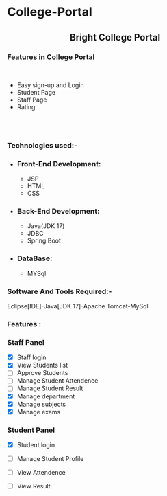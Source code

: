 # College-Portal
<div align="center"> <h2>Bright College Portal</h2></div>
<h3>Features in  College Portal</h3>
<br>
<ul>
<li> Easy sign-up and Login</li>
<li> Student Page</li>
<li> Staff Page</li>
<li> Rating</li></ul>
<br>
<br>
<h3>Technologies used:-</h3>
<ul>
<li><h3>Front-End Development:</h3>
<ul>
<li>JSP</li>
<li>HTML</li>
<li>CSS</li></ul>
<li><h3>Back-End Development:</h3>
<ul>
<li>Java(JDK 17)</li>
<li>JDBC</li>
<li>Spring Boot</li></ul>
<li><h3>DataBase:</h3>
<ul>
<li>MYSql</li></ul>
</ul>
<h3>Software And Tools Required:- </h3> <p>Eclipse[IDE]-Java[JDK 17]-Apache Tomcat-MySql</p>
<h3>Features :</h3>
<h3>Staff Panel</h3>

- [x] Staff login
- [x] View Students list
- [ ] Approve Students
- [ ] Manage Student Attendence
- [ ] Manage Student Result
- [x] Manage department
- [x] Manage subjects
- [x] Manage exams
      
<h3>Student Panel</h3>

- [x] Student login
- [ ] Manage Student Profile
- [ ] View Attendence
- [ ] View Result
      



